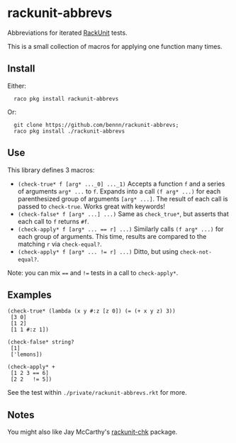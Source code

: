 rackunit-abbrevs
================

Abbreviations for iterated [RackUnit](http://docs.racket-lang.org/rackunit/api.html) tests.

This is a small collection of macros for applying one function many times.


Install
-------

Either:
```
  raco pkg install rackunit-abbrevs
```

Or:
```
  git clone https://github.com/bennn/rackunit-abbrevs;
  raco pkg install ./rackunit-abbrevs
```


Use
---

This library defines 3 macros:

- `(check-true* f [arg* ..._0] ..._1)`
  Accepts a function `f` and a series of arguments `arg* ...` to `f`.
  Expands into a call `(f arg* ...)` for each parenthesized group of arguments `[arg* ...]`.
  The result of each call is passed to `check-true`.
  Works great with keywords!
- `(check-false* f [arg* ...] ...)`
  Same as `check_true*`, but asserts that each call to `f` returns `#f`.
- `(check-apply* f [arg* ... == r] ...)`
  Similarly calls `(f arg* ...)` for each group of arguments.
  This time, results are compared to the matching `r` via `check-equal?`.
- `(check-apply* f [arg* ... != r] ...)`
  Ditto, but using `check-not-equal?`.

Note: you can mix `==` and `!=` tests in a call to `check-apply*`.


Examples
--------

```
(check-true* (lambda (x y #:z [z 0]) (= (+ x y z) 3))
 [3 0]
 [1 2]
 [1 1 #:z 1])

(check-false* string?
 [1]
 ['lemons])

(check-apply* +
 [1 2 3 == 6]
 [2 2   != 5])
```

See the test within `./private/rackunit-abbrevs.rkt` for more.


Notes
-----

You might also like Jay McCarthy's [rackunit-chk](https://github.com/jeapostrophe/rackunit-chk) package.
